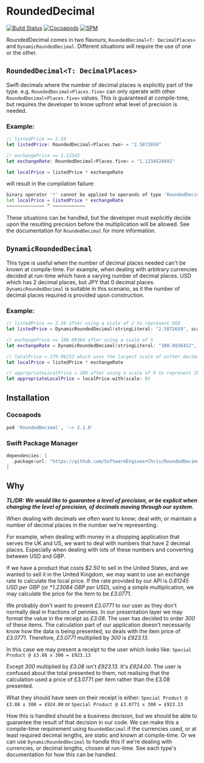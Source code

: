 # RoundedDecimal
[![Build Status](https://app.bitrise.io/app/57e424b934229804/status.svg?token=zDHT8jgVf-wPoK5oVp7LcA&branch=master)](https://app.bitrise.io/app/57e424b934229804) 
[![Cocoapods](https://img.shields.io/cocoapods/v/RoundedDecimal)](https://cocoapods.org/pods/RoundedDecimal)
[![SPM](https://img.shields.io/badge/SPM-Supported-informational)](#)

RoundedDecimal comes in two flavours; `RoundedDecimal<T: DecimalPlaces>` and `DynamicRoundedDecimal`. Different situations will require the use of one or the other.

## `RoundedDecimal<T: DecimalPlaces>`
Swift decimals where the number of decimal places is explicitly part of the type. e.g. `RoundedDecimal<Places.five>` can only operate with other `RoundedDecimal<Places.five>` values. This is guaranteed at compile-time, but requires the developer to know upfront what level of precision is needed.

### Example:

```swift
// listedPrice == 2.59
let listedPrice: RoundedDecimal<Places.two> = "2.5872659"

// exchangePrice == 1.12345
let exchangeRate: RoundedDecimal<Places.five> = "1.1234528492"

let localPrice = listedPrice * exchangeRate
```
will result in the compilation failure:

```bash
binary operator '*' cannot be applied to operands of type 'RoundedDecimal<Places.two>' and 'RoundedDecimal<Places.five>'
let localPrice = listedPrice * exchangeRate
~~~~~~~~~~~~~~ ^ ~~~~~~~~~~~~    
```

These situations can be handled, but the developer must explicitly decide upon the resulting precision before the multiplication will be allowed. See the documentation for `RoundedDecimal` for more information.

## `DynamicRoundedDecimal`
This type is useful when the number of decimal places needed can't be known at compile-time. For example, when dealing with arbitrary currencies decided at run-time which have a varying number of decimal places. USD which has 2 decimal places, but JPY that 0 decimal places. `DynamicRoundedDecimal` is suitable in this scenario, as it the number of decimal places required is provided upon construction. 

### Example:

```swift
// listedPrice == 2.59 after using a scale of 2 to represent USD
let listedPrice = DynamicRoundedDecimal(stringLiteral: "2.5872659", scale: 2)

// exchangePrice == 108.09364 after using a scale of 5
let exchangeRate = DynamicRoundedDecimal(stringLiteral: "108.0936412", scale: 5)

// localPrice = 279.96253 which uses the largest scale of either decimal, 5 in this case
let localPrice = listedPrice * exchangeRate

// appropriateLocalPrice = 280 after using a scale of 0 to represent JPY
let appropriateLocalPrice = localPrice.with(scale: 0)
```

## Installation

### Cocoapods
```ruby
pod 'RoundedDecimal', '~> 2.1.0'
```

### Swift Package Manager
```swift
dependencies: [
  .package(url: "https://github.com/SoftwareEngineerChris/RoundedDecimal.git", from: "2.1.0")
]
```

## Why

**_TL/DR: We would like to guarantee a level of precision, or be explicit when changing the level of precision, of decimals moving through our system._**

When dealing with decimals we often want to know; deal with; or maintain a number of decimal places in the number we're representing. 

For example, when dealing with money in a shopping application that serves the UK and US, we want to deal with numbers that have 2 decimal places. Especially when dealing with lots of these numbers and converting between USD and GBP.

If we have a product that costs _$2.50_ to sell in the United States, and we wanted to sell it in the United Kingdom, we may want to use an exchange rate to calculate the local price. If the rate provided by our API is _0.81245 USD per GBP_ (or *_1.23084 GBP per USD_), using a simple multiplication, we may calculate the price for the item to be _£3.0771_.

We probably don't want to present _£3.0771_ to our user as they don't normally deal in fractions of pennies. In our presentation layer we may format the value in the receipt as _£3.08_. The user has decided to order _300_ of these items. The calculation part of our application doesn't necessarily know how the data is being presented, so deals with the item price of _£3.0771_. Therefore, _£3.0771_ multiplied by _300_ is _£923.13_.

In this case we may present a receipt to the user which looks like: `Special Product @ £3.08 x 300 = £923.13`

Except _300_ multiplied by _£3.08_ isn't _£923.13_. It's _£924.00_. The user is confused about the total presented to them, not realising that the calculation used a price of £3.0771 per item rather than the £3.08 presented.

What they should have seen on their receipt is either:
`Special Product @ £3.08 x 300 = £924.00` or  `Special Product @ £3.0771 x 300 = £923.13`

How this is handled should be a business decision, but we should be able to guarantee the result of that decision in our code. We can make this a compile-time requirement using `RoundedDecimal` if the currencies used, or at least required decimal lengths, are static and known at compile-time. Or we can use `DynamicRoundedDecimal` to handle this if we're dealing with currencies, or decimal lengths, chosen at run-time. See each type's documentation for how this can be handled.
